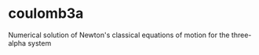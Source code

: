 # coulomb3a
Numerical solution of Newton's classical equations of motion for the three-alpha system
